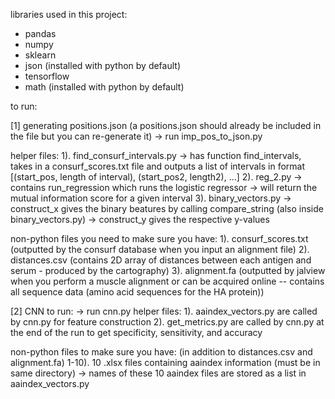 libraries used in this project:
- pandas
- numpy
- sklearn
- json (installed with python by default)
- tensorflow
- math (installed with python by default)


to run: 

[1] generating positions.json
(a positions.json should already be included in the file
but you can re-generate it)
-> run imp_pos_to_json.py

helper files:
1). find_consurf_intervals.py
-> has function find_intervals, takes in a consurf_scores.txt file
and outputs a list of intervals in format
[(start_pos, length of interval), (start_pos2, length2), ...]
2). reg_2.py
-> contains run_regression which runs the logistic regressor 
-> will return the mutual information score for a given interval
3). binary_vectors.py
-> construct_x gives the binary beatures by calling compare_string
(also inside binary_vectors.py)
-> construct_y gives the respective y-values

non-python files you need to make sure you have:
1). consurf_scores.txt (outputted by the consurf database when you input an alignment file)
2). distances.csv (contains 2D array of distances between each antigen and serum - produced 
by the cartography)
3). alignment.fa (outputted by jalview when you perform a muscle alignment or can be 
acquired online -- contains all sequence data (amino acid sequences for the HA protein))

[2] CNN
to run: 
-> run cnn.py
helper files:
1). aaindex_vectors.py are called by cnn.py for feature construction
2). get_metrics.py are called by cnn.py at the end of the run 
to get specificity, sensitivity, and accuracy

non-python files to make sure you have: 
(in addition to distances.csv and alignment.fa)
1-10). 10 .xlsx files containing aaindex information
(must be in same directory) 
-> names of these 10 aaindex files are stored as a list in aaindex_vectors.py

